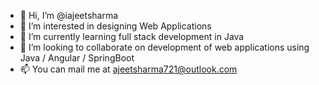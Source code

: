 - 👋 Hi, I’m @iajeetsharma
- 👀 I’m interested in designing Web Applications
- 🌱 I’m currently learning full stack development in Java
- 💞️ I’m looking to collaborate on development of web applications using Java / Angular / SpringBoot
- 📫 You can mail me at ajeetsharma721@outlook.com

<!---
iajeetsharma/iajeetsharma is a ✨ special ✨ repository because its `README.md` (this file) appears on your GitHub profile.
You can click the Preview link to take a look at your changes.
--->
